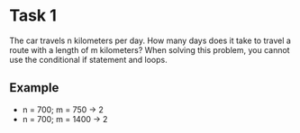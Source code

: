 # Task 1

The car travels n kilometers per day. How many days does it take to travel a route
with a length of m kilometers? When solving this problem, you cannot use the conditional
if statement and loops.

## Example

- n = 700; m = 750 -> 2
- n = 700; m = 1400 -> 2
